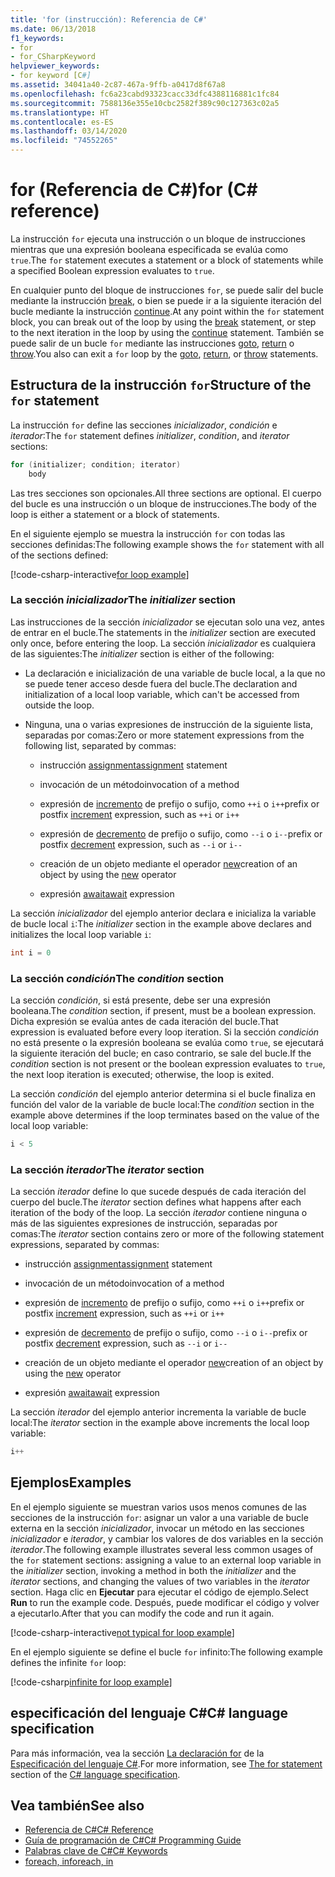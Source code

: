 ```yaml
---
title: 'for (instrucción): Referencia de C#'
ms.date: 06/13/2018
f1_keywords:
- for
- for_CSharpKeyword
helpviewer_keywords:
- for keyword [C#]
ms.assetid: 34041a40-2c87-467a-9ffb-a0417d8f67a8
ms.openlocfilehash: fc6a23cabd93323cacc33dfc4388116881c1fc84
ms.sourcegitcommit: 7588136e355e10cbc2582f389c90c127363c02a5
ms.translationtype: HT
ms.contentlocale: es-ES
ms.lasthandoff: 03/14/2020
ms.locfileid: "74552265"
---
```

# <a name="for-c-reference"></a><span data-ttu-id="4f10e-102">for (Referencia de C#)</span><span class="sxs-lookup"><span data-stu-id="4f10e-102">for (C# reference)</span></span>

<span data-ttu-id="4f10e-103">La instrucción `for` ejecuta una instrucción o un bloque de instrucciones mientras que una expresión booleana especificada se evalúa como `true`.</span><span class="sxs-lookup"><span data-stu-id="4f10e-103">The `for` statement executes a statement or a block of statements while a specified Boolean expression evaluates to `true`.</span></span>

<span data-ttu-id="4f10e-104">En cualquier punto del bloque de instrucciones `for`, se puede salir del bucle mediante la instrucción [break](break.md), o bien se puede ir a la siguiente iteración del bucle mediante la instrucción [continue](continue.md).</span><span class="sxs-lookup"><span data-stu-id="4f10e-104">At any point within the `for` statement block, you can break out of the loop by using the [break](break.md) statement, or step to the next iteration in the loop by using the [continue](continue.md) statement.</span></span> <span data-ttu-id="4f10e-105">También se puede salir de un bucle `for` mediante las instrucciones [goto](goto.md), [return](return.md) o [throw](throw.md).</span><span class="sxs-lookup"><span data-stu-id="4f10e-105">You also can exit a `for` loop by the [goto](goto.md), [return](return.md), or [throw](throw.md) statements.</span></span>

## <a name="structure-of-the-for-statement"></a><span data-ttu-id="4f10e-106">Estructura de la instrucción `for`</span><span class="sxs-lookup"><span data-stu-id="4f10e-106">Structure of the `for` statement</span></span>

<span data-ttu-id="4f10e-107">La instrucción `for` define las secciones *inicializador*, *condición* e *iterador*:</span><span class="sxs-lookup"><span data-stu-id="4f10e-107">The `for` statement defines *initializer*, *condition*, and *iterator* sections:</span></span>

```csharp
for (initializer; condition; iterator)
    body
```

<span data-ttu-id="4f10e-108">Las tres secciones son opcionales.</span><span class="sxs-lookup"><span data-stu-id="4f10e-108">All three sections are optional.</span></span> <span data-ttu-id="4f10e-109">El cuerpo del bucle es una instrucción o un bloque de instrucciones.</span><span class="sxs-lookup"><span data-stu-id="4f10e-109">The body of the loop is either a statement or a block of statements.</span></span>

<span data-ttu-id="4f10e-110">En el siguiente ejemplo se muestra la instrucción `for` con todas las secciones definidas:</span><span class="sxs-lookup"><span data-stu-id="4f10e-110">The following example shows the `for` statement with all of the sections defined:</span></span>

[!code-csharp-interactive[for loop example](~/samples/snippets/csharp/keywords/IterationKeywordsExamples.cs#5)]

### <a name="the-initializer-section"></a><span data-ttu-id="4f10e-111">La sección *inicializador*</span><span class="sxs-lookup"><span data-stu-id="4f10e-111">The *initializer* section</span></span>

<span data-ttu-id="4f10e-112">Las instrucciones de la sección *inicializador* se ejecutan solo una vez, antes de entrar en el bucle.</span><span class="sxs-lookup"><span data-stu-id="4f10e-112">The statements in the *initializer* section are executed only once, before entering the loop.</span></span> <span data-ttu-id="4f10e-113">La sección *inicializador* es cualquiera de las siguientes:</span><span class="sxs-lookup"><span data-stu-id="4f10e-113">The *initializer* section is either of the following:</span></span>

- <span data-ttu-id="4f10e-114">La declaración e inicialización de una variable de bucle local, a la que no se puede tener acceso desde fuera del bucle.</span><span class="sxs-lookup"><span data-stu-id="4f10e-114">The declaration and initialization of a local loop variable, which can't be accessed from outside the loop.</span></span>

- <span data-ttu-id="4f10e-115">Ninguna, una o varias expresiones de instrucción de la siguiente lista, separadas por comas:</span><span class="sxs-lookup"><span data-stu-id="4f10e-115">Zero or more statement expressions from the following list, separated by commas:</span></span>

  - <span data-ttu-id="4f10e-116">instrucción [assignment](../operators/assignment-operator.md)</span><span class="sxs-lookup"><span data-stu-id="4f10e-116">[assignment](../operators/assignment-operator.md) statement</span></span>

  - <span data-ttu-id="4f10e-117">invocación de un método</span><span class="sxs-lookup"><span data-stu-id="4f10e-117">invocation of a method</span></span>

  - <span data-ttu-id="4f10e-118">expresión de [incremento](../operators/arithmetic-operators.md#increment-operator-) de prefijo o sufijo, como `++i` o `i++`</span><span class="sxs-lookup"><span data-stu-id="4f10e-118">prefix or postfix [increment](../operators/arithmetic-operators.md#increment-operator-) expression, such as `++i` or `i++`</span></span>

  - <span data-ttu-id="4f10e-119">expresión de [decremento](../operators/arithmetic-operators.md#decrement-operator---) de prefijo o sufijo, como `--i` o `i--`</span><span class="sxs-lookup"><span data-stu-id="4f10e-119">prefix or postfix [decrement](../operators/arithmetic-operators.md#decrement-operator---) expression, such as `--i` or `i--`</span></span>

  - <span data-ttu-id="4f10e-120">creación de un objeto mediante el operador [new](../operators/new-operator.md)</span><span class="sxs-lookup"><span data-stu-id="4f10e-120">creation of an object by using the [new](../operators/new-operator.md) operator</span></span>

  - <span data-ttu-id="4f10e-121">expresión [await](../operators/await.md)</span><span class="sxs-lookup"><span data-stu-id="4f10e-121">[await](../operators/await.md) expression</span></span>

<span data-ttu-id="4f10e-122">La sección *inicializador* del ejemplo anterior declara e inicializa la variable de bucle local `i`:</span><span class="sxs-lookup"><span data-stu-id="4f10e-122">The *initializer* section in the example above declares and initializes the local loop variable `i`:</span></span>

```csharp
int i = 0
```

### <a name="the-condition-section"></a><span data-ttu-id="4f10e-123">La sección *condición*</span><span class="sxs-lookup"><span data-stu-id="4f10e-123">The *condition* section</span></span>

<span data-ttu-id="4f10e-124">La sección *condición*, si está presente, debe ser una expresión booleana.</span><span class="sxs-lookup"><span data-stu-id="4f10e-124">The *condition* section, if present, must be a boolean expression.</span></span> <span data-ttu-id="4f10e-125">Dicha expresión se evalúa antes de cada iteración del bucle.</span><span class="sxs-lookup"><span data-stu-id="4f10e-125">That expression is evaluated before every loop iteration.</span></span> <span data-ttu-id="4f10e-126">Si la sección *condición* no está presente o la expresión booleana se evalúa como `true`, se ejecutará la siguiente iteración del bucle; en caso contrario, se sale del bucle.</span><span class="sxs-lookup"><span data-stu-id="4f10e-126">If the *condition* section is not present or the boolean expression evaluates to `true`, the next loop iteration is executed; otherwise, the loop is exited.</span></span>

<span data-ttu-id="4f10e-127">La sección *condición* del ejemplo anterior determina si el bucle finaliza en función del valor de la variable de bucle local:</span><span class="sxs-lookup"><span data-stu-id="4f10e-127">The *condition* section in the example above determines if the loop terminates based on the value of the local loop variable:</span></span>

```csharp
i < 5
```

### <a name="the-iterator-section"></a><span data-ttu-id="4f10e-128">La sección *iterador*</span><span class="sxs-lookup"><span data-stu-id="4f10e-128">The *iterator* section</span></span>

<span data-ttu-id="4f10e-129">La sección *iterador* define lo que sucede después de cada iteración del cuerpo del bucle.</span><span class="sxs-lookup"><span data-stu-id="4f10e-129">The *iterator* section defines what happens after each iteration of the body of the loop.</span></span> <span data-ttu-id="4f10e-130">La sección *iterador* contiene ninguna o más de las siguientes expresiones de instrucción, separadas por comas:</span><span class="sxs-lookup"><span data-stu-id="4f10e-130">The *iterator* section contains zero or more of the following statement expressions, separated by commas:</span></span>

- <span data-ttu-id="4f10e-131">instrucción [assignment](../operators/assignment-operator.md)</span><span class="sxs-lookup"><span data-stu-id="4f10e-131">[assignment](../operators/assignment-operator.md) statement</span></span>

- <span data-ttu-id="4f10e-132">invocación de un método</span><span class="sxs-lookup"><span data-stu-id="4f10e-132">invocation of a method</span></span>

- <span data-ttu-id="4f10e-133">expresión de [incremento](../operators/arithmetic-operators.md#increment-operator-) de prefijo o sufijo, como `++i` o `i++`</span><span class="sxs-lookup"><span data-stu-id="4f10e-133">prefix or postfix [increment](../operators/arithmetic-operators.md#increment-operator-) expression, such as `++i` or `i++`</span></span>

- <span data-ttu-id="4f10e-134">expresión de [decremento](../operators/arithmetic-operators.md#decrement-operator---) de prefijo o sufijo, como `--i` o `i--`</span><span class="sxs-lookup"><span data-stu-id="4f10e-134">prefix or postfix [decrement](../operators/arithmetic-operators.md#decrement-operator---) expression, such as `--i` or `i--`</span></span>

- <span data-ttu-id="4f10e-135">creación de un objeto mediante el operador [new](../operators/new-operator.md)</span><span class="sxs-lookup"><span data-stu-id="4f10e-135">creation of an object by using the [new](../operators/new-operator.md) operator</span></span>

- <span data-ttu-id="4f10e-136">expresión [await](../operators/await.md)</span><span class="sxs-lookup"><span data-stu-id="4f10e-136">[await](../operators/await.md) expression</span></span>

<span data-ttu-id="4f10e-137">La sección *iterador* del ejemplo anterior incrementa la variable de bucle local:</span><span class="sxs-lookup"><span data-stu-id="4f10e-137">The *iterator* section in the example above increments the local loop variable:</span></span>

```csharp
i++
```

## <a name="examples"></a><span data-ttu-id="4f10e-138">Ejemplos</span><span class="sxs-lookup"><span data-stu-id="4f10e-138">Examples</span></span>

<span data-ttu-id="4f10e-139">En el ejemplo siguiente se muestran varios usos menos comunes de las secciones de la instrucción `for`: asignar un valor a una variable de bucle externa en la sección *inicializador*, invocar un método en las secciones *inicializador* e *iterador*, y cambiar los valores de dos variables en la sección *iterador*.</span><span class="sxs-lookup"><span data-stu-id="4f10e-139">The following example illustrates several less common usages of the `for` statement sections: assigning a value to an external loop variable in the *initializer* section, invoking a method in both the *initializer* and the *iterator* sections, and changing the values of two variables in the *iterator* section.</span></span> <span data-ttu-id="4f10e-140">Haga clic en **Ejecutar** para ejecutar el código de ejemplo.</span><span class="sxs-lookup"><span data-stu-id="4f10e-140">Select **Run** to run the example code.</span></span> <span data-ttu-id="4f10e-141">Después, puede modificar el código y volver a ejecutarlo.</span><span class="sxs-lookup"><span data-stu-id="4f10e-141">After that you can modify the code and run it again.</span></span>

[!code-csharp-interactive[not typical for loop example](~/samples/snippets/csharp/keywords/IterationKeywordsExamples.cs#6)]

<span data-ttu-id="4f10e-142">En el ejemplo siguiente se define el bucle `for` infinito:</span><span class="sxs-lookup"><span data-stu-id="4f10e-142">The following example defines the infinite `for` loop:</span></span>

[!code-csharp[infinite for loop example](~/samples/snippets/csharp/keywords/IterationKeywordsExamples.cs#7)]

## <a name="c-language-specification"></a><span data-ttu-id="4f10e-143">especificación del lenguaje C#</span><span class="sxs-lookup"><span data-stu-id="4f10e-143">C# language specification</span></span>

<span data-ttu-id="4f10e-144">Para más información, vea la sección [La declaración for](~/_csharplang/spec/statements.md#the-for-statement) de la [Especificación del lenguaje C#](/dotnet/csharp/language-reference/language-specification/introduction).</span><span class="sxs-lookup"><span data-stu-id="4f10e-144">For more information, see [The for statement](~/_csharplang/spec/statements.md#the-for-statement) section of the [C# language specification](/dotnet/csharp/language-reference/language-specification/introduction).</span></span>

## <a name="see-also"></a><span data-ttu-id="4f10e-145">Vea también</span><span class="sxs-lookup"><span data-stu-id="4f10e-145">See also</span></span>

- [<span data-ttu-id="4f10e-146">Referencia de C#</span><span class="sxs-lookup"><span data-stu-id="4f10e-146">C# Reference</span></span>](../index.md)
- [<span data-ttu-id="4f10e-147">Guía de programación de C#</span><span class="sxs-lookup"><span data-stu-id="4f10e-147">C# Programming Guide</span></span>](../../programming-guide/index.md)
- [<span data-ttu-id="4f10e-148">Palabras clave de C#</span><span class="sxs-lookup"><span data-stu-id="4f10e-148">C# Keywords</span></span>](index.md)
- [<span data-ttu-id="4f10e-149">foreach, in</span><span class="sxs-lookup"><span data-stu-id="4f10e-149">foreach, in</span></span>](foreach-in.md)
